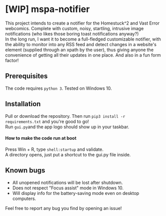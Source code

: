 # [WIP] mspa-notifier
This project intends to create a notifier for the Homestuck^2 and Vast Error webcomics. Complete with custom, noisy, startling, intrusive image notifications (who likes those boring toast notifications anyway?)\
In the long run, I want it to become a full-fledged customizable notifier, with the ability to monitor into any RSS feed and detect changes in a website's element (supplied through an xpath by the user), thus giving anyone the convenience of getting all their updates in one place. And also in a fun form factor!
## Prerequisites
The code requires `python 3`.
Tested on Windows 10.

## Installation
Pull or download the repository. Then run `pip3 install -r requirements.txt` and you're good to go!\
Run `gui.py`and the app logo should show up in your taskbar.

#### How to make the code run at boot
Press Win + R, type `shell:startup` and validate.\
A directory opens, just put a shortcut to the gui.py file inside.

## Known bugs
* All unopened notifications will be lost after shutdown.
* Does not respect "Focus assist" mode in Windows 10.
* Will display info for the battery-saving mode even on desktop computers.

Feel free to report any bug you find by opening an issue!
